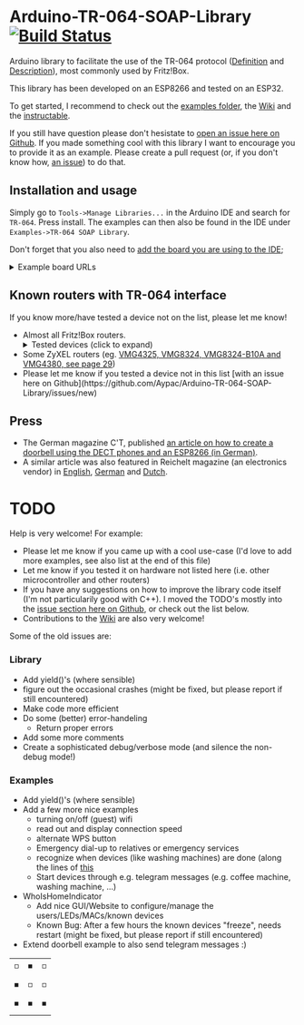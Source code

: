 # Arduino-TR-064-SOAP-Library [![Build Status](https://travis-ci.com/Aypac/Arduino-TR-064-SOAP-Library.svg?branch=master)](https://travis-ci.com/Aypac/Arduino-TR-064-SOAP-Library)
Arduino library to facilitate the use of the TR-064 protocol ([Definition](https://www.broadband-forum.org/technical/download/TR-064.pdf) and [Description](https://avm.de/fileadmin/user_upload/Global/Service/Schnittstellen/AVM_TR-064_first_steps.pdf)), most commonly used by Fritz!Box.

This library has been developed on an ESP8266 and tested on an ESP32.

To get started, I recommend to check out the [examples folder](https://github.com/Aypac/Arduino-TR-064-SOAP-Library/tree/master/examples), the [Wiki](https://github.com/Aypac/Arduino-TR-064-SOAP-Library/wiki) and the [instructable](http://www.instructables.com/id/Who-Is-Home-Indicator-aka-Weasley-Clock-Based-on-T/).

If you still have question please don't hesistate to [open an issue here on Github](https://github.com/Aypac/Arduino-TR-064-SOAP-Library/issues/new). If you made something cool with this library I want to encourage you to provide it as an example. Please create a pull request (or, if you don't know how, [an issue](https://github.com/Aypac/Arduino-TR-064-SOAP-Library/issues/new)) to do that.

## Installation and usage
Simply go to `Tools->Manage Libraries...` in the Arduino IDE and search for `TR-064`. Press install. The examples can then also be found in the IDE under `Examples->TR-064 SOAP Library`.

Don't forget that you also need to [add the board you are using to the IDE](https://learn.adafruit.com/add-boards-arduino-v164/setup); 
<details><summary>Example board URLs</summary>
	Please note, that these might not be the best options and can change at any time. If in doubt, do your own research :)
	<ul>
		<li>ESP8266 https://arduino.esp8266.com/stable/package_esp8266com_index.json</li>
		<li>ESP32   https://dl.espressif.com/dl/package_esp32_index.json</li>
	</ul>
</details>


## Known routers with TR-064 interface
If you know more/have tested a device not on the list, please let me know!

<ul>
	<li> Almost all Fritz!Box routers.
		<details><summary>Tested devices (click to expand)</summary>
			<ul>
				<li> Fritz!Box FON WLAN 7360</li>
				<li> Fritz!Box 7490 (tested by Dirk Kaben)</li>
				<li> Fritz!Box 7580</li>
				<li> Fritz!Box 7590</li>
				<li> Fritz!Box 5490 (<a href='https://github.com/Aypac/Arduino-TR-064-SOAP-Library/issues/21'>not finally confirmed</a>, tested by <a href='https://github.com/Paul760'>Paul760</a>)</li>
				<li> FRITZ!DECT 200 (tested by Oliver-André Urban)</li>
				<li> FRITZ!DECT 210 (test by Thorsten Godau)</li>
				<li> Apparantly, pretty much all Fritz products...</li>
			</ul>
		</details>
	</li>
	<li> Some ZyXEL routers (eg. <a href="ftp://ftp.zyxel.nl/VMG4325-B10A/user_guide/VMG4325-B10A_.pdf">VMG4325, VMG8324, VMG8324-B10A and VMG4380, see page 29</a>)</li>
	<li> Please let me know if you tested a device not in this list [with an issue here on Github](https://github.com/Aypac/Arduino-TR-064-SOAP-Library/issues/new)</li>
</ul>

## Press
 
 - The German magazine C'T, published [an article on how to create a doorbell using the DECT phones and an ESP8266 (in German)](https://www.heise.de/select/ct/2018/17/1534215254552977).
 - A similar article was also featured in Reichelt magazine (an electronics vendor) in [English](https://www.reichelt.com/magazin/en/build-smart-doorbell-arduino), [German](https://www.reichelt.de/magazin/how-to/smarte-tuerklingel) and [Dutch](https://www.reichelt.com/magazin/nl/zelf-een-slimme-deurbel-maken).
 

# TODO

Help is very welcome! For example:
 - Please let me know if you came up with a cool use-case (I'd love to add more examples, see also list at the end of this file)
 - Let me know if you tested it on hardware not listed here (i.e. other microcontroller and other routers)
 - If you have any suggestions on how to improve the library code itself (I'm not particularily good with C++). I moved the TODO's mostly into the [issue section here on Github](https://github.com/Aypac/Arduino-TR-064-SOAP-Library/issues), or check out the list below.
 - Contributions to the [Wiki](https://github.com/Aypac/Arduino-TR-064-SOAP-Library/wiki) are also very welcome!

Some of the old issues are:

### Library

* Add yield()'s (where sensible)
* figure out the occasional crashes (might be fixed, but please report if still encountered)
* Make code more efficient
* Do some (better) error-handeling
  * Return proper errors
* Add some more comments
* Create a sophisticated debug/verbose mode (and silence the non-debug mode!)

### Examples

* Add yield()'s (where sensible)
* Add a few more nice examples
  * turning on/off (guest) wifi
  * read out and display connection speed
  * alternate WPS button
  * Emergency dial-up to relatives or emergency services
  * recognize when devices (like washing machines) are done (along the lines of [this](https://github.com/dl9sec/ArduinoSIP/tree/master/examples/LaundryNotifier)
  * Start devices through e.g. telegram messages (e.g. coffee machine, washing machine, ...)
* WhoIsHomeIndicator
  * Add nice GUI/Website to configure/manage the users/LEDs/MACs/known devices
  * Known Bug: After a few hours the known devices "freeze", needs restart (might be fixed, but please report if still encountered)
* Extend doorbell example to also send telegram messages :)


<table>
<tr><td>◽</td><td>◾</td><td>◽</td></tr>
<tr><td>◾</td><td>◽</td><td>◽</td></tr>
<tr><td>◾</td><td>◾</td><td>◾</td></tr>
</table>